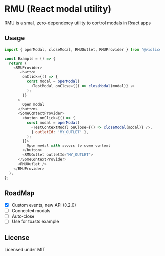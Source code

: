 # RMU (React modal utility)

RMU is a small, zero-dependency utility to control modals in React apps

<!-- ## Installation

```bash
npm install --save rmu
yarn add rmu
``` -->

## Usage

```js
import { openModal, closeModal, RMUOutlet, RMUProvider } from '@violice/rmu';

const Example = () => {
  return (
    <RMUProvider>
       <button
        onClick={() => {
          const modal = openModal(
            <TestModal onClose={() => closeModal(modal)} />
          );
        }}
      >
        Open modal
      </button>
      <SomeContextProvider>
        <button onClick={() => {
          const modal = openModal(
            <TestContextModal onClose={() => closeModal(modal)} />,
            { outletId: 'MY_OUTLET' },
          );
        }}>
          Open modal with access to some context
        </button>
        <RMUOutlet outletId="MY_OUTLET">
      </SomeContextProvider>
      <RMUOutlet />
    </RMUProvider>
  );
};
```

## RoadMap
- [x] Custom events, new API (0.2.0)
- [ ] Connected modals
- [ ] Auto-close 
- [ ] Use for toasts example

## License

Licensed under MIT
